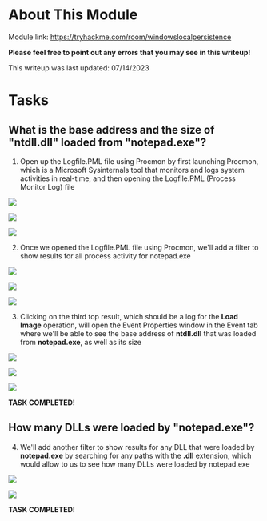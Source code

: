# About This Module
Module link: https://tryhackme.com/room/windowslocalpersistence

**Please feel free to point out any errors that you may see in this writeup!**

This writeup was last updated: 07/14/2023

# Tasks

## What is the base address and the size of "ntdll.dll" loaded from "notepad.exe"?

1. Open up the Logfile.PML file using Procmon by first launching Procmon, which is a Microsoft Sysinternals tool that monitors and logs system activities in real-time, and then opening the Logfile.PML (Process Monitor Log) file

![](https://github.com/JonmarCorpuz/TryHackMe-Writeups/blob/main/TryHackMe%20Module%20Task%20Writeups/Assets/Processes%20pt1.png)

![](https://github.com/JonmarCorpuz/TryHackMe-Writeups/blob/main/TryHackMe%20Module%20Task%20Writeups/Assets/Processes%20pt2.png)

![](https://github.com/JonmarCorpuz/TryHackMe-Writeups/blob/main/TryHackMe%20Module%20Task%20Writeups/Assets/Processes%20pt3.png)

2. Once we opened the Logfile.PML file using Procmon, we'll add a filter to show results for all process activity for notepad.exe

![](https://github.com/JonmarCorpuz/TryHackMe-Writeups/blob/main/TryHackMe%20Module%20Task%20Writeups/Assets/Processes%20pt4.png)

![](https://github.com/JonmarCorpuz/TryHackMe-Writeups/blob/main/TryHackMe%20Module%20Task%20Writeups/Assets/Processes%20pt5.png)

![](https://github.com/JonmarCorpuz/TryHackMe-Writeups/blob/main/TryHackMe%20Module%20Task%20Writeups/Assets/Threads%20pt1.png)

3. Clicking on the third top result, which should be a log for the **Load Image** operation, will open the Event Properties window in the Event tab where we'll be able to see the base address of **ntdll.dll** that was loaded from **notepad.exe**, as well as its size

![](https://github.com/JonmarCorpuz/TryHackMe-Writeups/blob/main/TryHackMe%20Module%20Task%20Writeups/Assets/DLL%20pt1.png)

![](https://github.com/JonmarCorpuz/TryHackMe-Writeups/blob/main/TryHackMe%20Module%20Task%20Writeups/Assets/DLL%20pt2.png)

![](https://github.com/JonmarCorpuz/TryHackMe-Writeups/blob/main/TryHackMe%20Module%20Task%20Writeups/Assets/DLL%20pt3.png)


**TASK COMPLETED!**


## How many DLLs were loaded by "notepad.exe"?

4. We'll add another filter to show results for any DLL that were loaded by **notepad.exe** by searching for any paths with the **.dll** extension, which would allow to us to see how many DLLs were loaded by notepad.exe

![](https://github.com/JonmarCorpuz/TryHackMe-Writeups/blob/main/TryHackMe%20Module%20Task%20Writeups/Assets/DLL%20pt5.png)

![](https://github.com/JonmarCorpuz/TryHackMe-Writeups/blob/main/TryHackMe%20Module%20Task%20Writeups/Assets/DLL%20pt6.png)


**TASK COMPLETED!**


